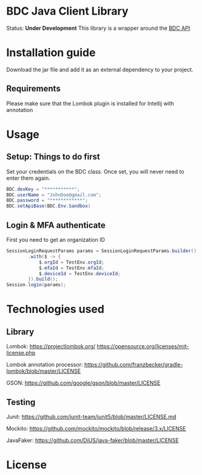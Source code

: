 # BDC Java Client Library

Status: **Under Development**
This library is a wrapper around the [BDC API](https://developer.bill.com/hc/en-us/articles/211360686-API-Mechanics)

# Installation guide

Download the jar file and add it as an external dependency to your project.

## Requirements

Please make sure that the Lombok plugin is installed for Intellij with annotation

# Usage

## Setup: Things to do **first**

Set your credentials on the BDC class. Once set, you will never need to enter them again.

```java
BDC.devKey = "***********";
BDC.userName = "JohnDoe@gmail.com";
BDC.password = "************";
BDC.setApiBase(BDC.Env.Sandbox)
```

## Login & MFA authenticate

First you need to get an organization ID

```java
SessionLoginRequestParams params = SessionLoginRequestParams.builder()
        .with($ -> {
            $.orgId = TestEnv.orgId;
            $.mfaId = TestEnv.mfaId;
            $.deviceId = TestEnv.deviceId;
        }).build();
Session.login(params);
```

# Technologies used

## Library

Lombok:
https://projectlombok.org/
https://opensource.org/licenses/mit-license.php

Lombok annotation processor:
https://github.com/franzbecker/gradle-lombok/blob/master/LICENSE

GSON:
https://github.com/google/gson/blob/master/LICENSE

## Testing

Junit:
https://github.com/junit-team/junit5/blob/master/LICENSE.md

Mockito:
https://github.com/mockito/mockito/blob/release/3.x/LICENSE

JavaFaker:
https://github.com/DiUS/java-faker/blob/master/LICENSE

# License
